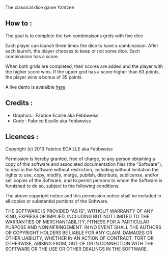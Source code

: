 The classical dice game Yahtzee


How to :
--------

The goal is to complete the two combinaisons grids with five dice

Each player can launch three times the dice to have a combinaison. After each launch, the player chooses to keep or not some dice. Each combinaison has a score.

When both grids are completed, their scores are added and the player with the higher score wins. If the upper grid has a score higher than 63 points, the player wins a bonus of 35 points.

A live demo is avalaible [here](http://www.viadeo-playground.com/yahtzee/index)

Credits :
---------

* Graphics : Fabrice Ecaille aka Febbweiss
* Code : Fabrice Ecaille aka Febbweiss

Licences :
----------

Copyright (c) 2013 Fabrice ECAILLE aka Febbweiss

Permission is hereby granted, free of charge, to any person obtaining a copy of this software and associated documentation files (the "Software"), to deal in the Software without restriction, including without limitation the rights to use, copy, modify, merge, publish, distribute, sublicense, and/or sell copies of the Software, and to permit persons to whom the Software is furnished to do so, subject to the following conditions:

The above copyright notice and this permission notice shall be included in all copies or substantial portions of the Software.

THE SOFTWARE IS PROVIDED "AS IS", WITHOUT WARRANTY OF ANY KIND, EXPRESS OR IMPLIED, INCLUDING BUT NOT LIMITED TO THE WARRANTIES OF MERCHANTABILITY, FITNESS FOR A PARTICULAR PURPOSE AND NONINFRINGEMENT. IN NO EVENT SHALL THE AUTHORS OR COPYRIGHT HOLDERS BE LIABLE FOR ANY CLAIM, DAMAGES OR OTHER LIABILITY, WHETHER IN AN ACTION OF CONTRACT, TORT OR OTHERWISE, ARISING FROM, OUT OF OR IN CONNECTION WITH THE SOFTWARE OR THE USE OR OTHER DEALINGS IN THE SOFTWARE.

